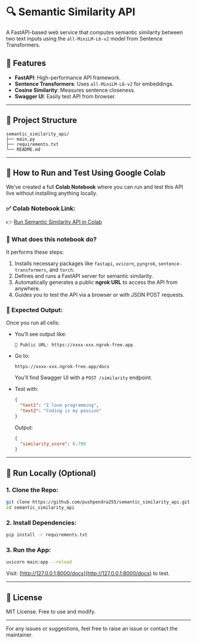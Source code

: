 # 🔍 Semantic Similarity API

A FastAPI-based web service that computes semantic similarity between two text inputs using the `all-MiniLM-L6-v2` model from Sentence Transformers.

## 🚀 Features

* **FastAPI**: High-performance API framework.
* **Sentence Transformers**: Uses `all-MiniLM-L6-v2` for embeddings.
* **Cosine Similarity**: Measures sentence closeness.
* **Swagger UI**: Easily test API from browser.

---

## 📁 Project Structure

```
semantic_similarity_api/
├── main.py
├── requirements.txt
└── README.md
```

---

## 🧪 How to Run and Test Using Google Colab

We’ve created a full **Colab Notebook** where you can run and test this API live without installing anything locally.

### ✅ Colab Notebook Link:

👉 [Run Semantic Similarity API in Colab](https://colab.research.google.com/drive/1VnXC-53Mciichjh4-NQNRtoixXjJRmt4?usp=sharing)

### 🧾 What does this notebook do?

It performs these steps:

1. Installs necessary packages like `fastapi`, `uvicorn`, `pyngrok`, `sentence-transformers`, and `torch`.
2. Defines and runs a FastAPI server for semantic similarity.
3. Automatically generates a public **ngrok URL** to access the API from anywhere.
4. Guides you to test the API via a browser or with JSON POST requests.

### 🧪 Expected Output:

Once you run all cells:

* You’ll see output like:

  ```
  🚀 Public URL: https://xxxx-xxx.ngrok-free.app
  ```

* Go to:

  ```
  https://xxxx-xxx.ngrok-free.app/docs
  ```

  You'll find Swagger UI with a `POST /similarity` endpoint.

* Test with:

  ```json
  {
    "text1": "I love programming",
    "text2": "Coding is my passion"
  }
  ```

  Output:

  ```json
  {
    "similarity_score": 0.798
  }
  ```

---

## 🔧 Run Locally (Optional)

### 1. Clone the Repo:

```bash
git clone https://github.com/pushpendra255/semantic_similarity_api.git
cd semantic_similarity_api
```

### 2. Install Dependencies:

```bash
pip install -r requirements.txt
```

### 3. Run the App:

```bash
uvicorn main:app --reload
```

Visit: [http://127.0.0.1:8000/docs](http://127.0.0.1:8000/docs) to test.

---

## 📄 License

MIT License. Free to use and modify.

---

For any issues or suggestions, feel free to raise an issue or contact the maintainer.
